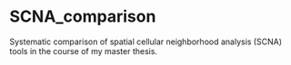 # SCNA_comparison
Systematic comparison of spatial cellular neighborhood analysis (SCNA) tools in the course of my master thesis. 
